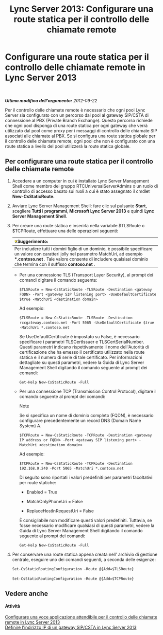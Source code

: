 ﻿---
title: 'Lync Server 2013: Configurare una route statica per il controllo delle chiamate remote'
TOCTitle: Configurare una route statica per il controllo delle chiamate remote
ms:assetid: f7003023-443d-48ee-989b-71e8b0b0abbd
ms:mtpsurl: https://technet.microsoft.com/it-it/library/Gg615051(v=OCS.15)
ms:contentKeyID: 49302512
ms.date: 08/24/2015
mtps_version: v=OCS.15
ms.translationtype: HT
---

# Configurare una route statica per il controllo delle chiamate remote in Lync Server 2013

 

_**Ultima modifica dell'argomento:** 2012-09-22_

Per il controllo delle chiamate remote è necessario che ogni pool Lync Server sia configurato con un percorso dal pool al gateway SIP/CSTA di connessione al PBX (Private Branch Exchange). Questo percorso richiede che ogni pool disponga di una route statica per ogni gateway che verrà utilizzato dal pool come proxy per i messaggi di controllo delle chiamate SIP associati alle chiamate al PBX. Se si configura una route statica globale per il controllo delle chiamate remote, ogni pool che non è configurato con una route statica a livello del pool utilizzerà la route statica globale.

## Per configurare una route statica per il controllo delle chiamate remote

1.  Accedere a un computer in cui è installato Lync Server Management Shell come membro del gruppo RTCUniversalServerAdmins o un ruolo di controllo di accesso basato sui ruoli a cui è stato assegnato il cmdlet **New-CsStaticRoute**.

2.  Avviare Lync Server Management Shell: fare clic sul pulsante **Start**, scegliere **Tutti i programmi**, **Microsoft Lync Server 2013** e quindi **Lync Server Management Shell**.

3.  Per creare una route statica e inserirla nella variabile $TLSRoute o $TCPRoute, effettuare una delle operazioni seguenti:
    
    <table>
    <thead>
    <tr class="header">
    <th><img src="images/Gg398201.tip(OCS.15).gif" title="tip" alt="tip" />Suggerimento:</th>
    </tr>
    </thead>
    <tbody>
    <tr class="odd">
    <td>Per includere tutti i domini figlio di un dominio, è possibile specificare un valore con caratteri jolly nel parametro MatchUri, ad esempio <strong>*.contoso.net</strong> . Tale valore consente di includere qualsiasi dominio che termina con il suffisso <strong>contoso.net</strong> .</td>
    </tr>
    </tbody>
    </table>
    
      - Per una connessione TLS (Transport Layer Security), al prompt dei comandi digitare il comando seguente:
        
            $TLSRoute = New-CsStaticRoute -TLSRoute -Destination <gateway FQDN> -Port <gateway SIP listening port> -UseDefaultCertificate $true -MatchUri <destination domain>
        
        Ad esempio:
        
            $TLSRoute = New-CsStaticRoute -TLSRoute -Destination rccgateway.contoso.net -Port 5065 -UseDefaultCertificate $true -MatchUri *.contoso.net
        
        Se UseDefaultCertificate è impostato su False, è necessario specificare i parametri TLSCertIssuer e TLSCertSerialNumber. Questi parametri indicano rispettivamente il nome dell'Autorità di certificazione che ha emesso il certificato utilizzato nella route statica e il numero di serie di tale certificato. Per informazioni dettagliate su questi parametri, vedere la Guida di Lync Server Management Shell digitando il comando seguente al prompt dei comandi:
        
            Get-Help New-CsStaticRoute -Full
    
      - Per una connessione TCP (Transmission Control Protocol), digitare il comando seguente al prompt dei comandi:
        

        > [!NOTE]
        > Se si specifica un nome di dominio completo (FQDN), è necessario configurare precedentemente un record DNS (Domain Name System) A.

        
            $TCPRoute = New-CsStaticRoute -TCPRoute -Destination <gateway IP address or FQDN> -Port <gateway SIP listening port> -MatchUri <destination domain>
        
        Ad esempio:
        
            $TCPRoute = New-CsStaticRoute -TCPRoute -Destination 192.168.0.240 -Port 5065 -MatchUri *.contoso.net
        
        Di seguito sono riportati i valori predefiniti per parametri facoltativi per route statiche:
        
          - Enabled = True
        
          - MatchOnlyPhoneUri = False
        
          - ReplaceHostInRequestUri = False
        
        È consigliabile non modificare questi valori predefiniti. Tuttavia, se fosse necessario modificare qualsiasi di questi parametri, vedere la Guida di Lync Server Management Shell digitando il comando seguente al prompt dei comandi:
        
            Get-Help New-CsStaticRoute -Full

4.  Per conservare una route statica appena creata nell' archivio di gestione centrale, eseguire uno dei comandi seguenti, a seconda delle esigenze:
    
        Set-CsStaticRoutingConfiguration -Route @{Add=$TLSRoute}
    
        Set-CsStaticRoutingConfiguration -Route @{Add=$TCPRoute}

## Vedere anche

#### Attività

[Configurare una voce applicazione attendibile per il controllo delle chiamate remote in Lync Server 2013](lync-server-2013-configure-a-trusted-application-entry-for-remote-call-control.md)  
[Definire l'indirizzo IP di un gateway SIP/CSTA in Lync Server 2013](lync-server-2013-define-a-sip-csta-gateway-ip-address.md)

